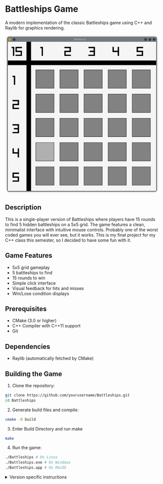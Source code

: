 # Battleships Game

A modern implementation of the classic Battleships game using C++ and Raylib for graphics rendering.

![Battleships Game Screenshot](assets/gameplay.png) <!-- You'll need to add this -->

## Description

This is a single-player version of Battleships where players have 15 rounds to find 5 hidden battleships on a 5x5 grid. The game features a clean, minimalist interface with intuitive mouse controls.
Probably one of the worst coded games you will ever see, but it works.
This is my final project for my C++ class this semester, so I decided to have some fun with it.

## Game Features

- 5x5 grid gameplay
- 5 battleships to find
- 15 rounds to win
- Simple click interface
- Visual feedback for hits and misses
- Win/Lose condition displays

## Prerequisites

- CMake (3.0 or higher)
- C++ Compiler with C++11 support
- Git

## Dependencies

- Raylib (automatically fetched by CMake)

## Building the Game

1. Clone the repository:

```bash
git clone https://github.com/yourusername/Battleships.git
cd Battleships
```

2. Generate build files and compile:

```bash
cmake -B build
```

3. Enter Build Directory and run make

```bash
make
```

4. Run the game:

```bash
./Battleships # On Linux
./Battleships.exe # On Windows
./Battleships.app # On MacOS
```

<details>
  <summary>Version specific instructions</summary>

  ### Building on Different Platforms:1. **Linux:**


  # Install dependencies
  ```bash
  sudo apt-get update
  sudo apt-get install build-essential git cmake libx11-dev libxrandr-dev libxinerama-dev libxcursor-dev libxi-dev
  ```
  # Build
  ```bash
  mkdir build && cd build
  cmake ..
  make
  ```

  2. **macOS:**
  ```bash

  # Install dependencies (using Homebrew)
  brew install cmake

  # Build
  mkdir build && cd build
  cmake ..
  make
  ```

  3. **Windows:**
  ```bash
  # Using MinGW
  mkdir build && cd build
  cmake -G "MinGW Makefiles" ..
  cmake --build .

  # Or using Visual Studio
  mkdir build && cd build
  cmake -G "Visual Studio 17 2022" -A x64 ..
  cmake --build . --config Release
  ```

  ### Platform-Specific Notes:

  1. **Linux Users:**
  - Need X11 development packages
  - OpenGL development packages
  - Basic build tools (gcc/g++, make)

  2. **macOS Users:**
  - Need Xcode Command Line Tools
  - OpenGL is included in the system
  - Might need to install cmake via Homebrew

  3. **Windows Users:**
  - Choice between MSVC (Visual Studio) and MinGW
  - Need to ensure proper PATH setup
  - May need to install additional Windows SDKs

  The key differences in the cross-platform build are:
  - Different system libraries required per platform
  - Different linking requirements
  - Platform-specific compiler flags and definitions
  - Different ways of handling paths and file system operations



## How to Play

1. Launch the game
2. Click on grid tiles to search for battleships
3. Red tiles indicate hits
4. Gray tiles indicate misses
5. Find all 5 battleships within 15 moves to win

## Game Controls

- Left Mouse Button: Select and reveal tiles
- ESC: Exit game

## Game Rules

- You have 15 rounds to find 5 battleships
- Each battleship occupies one tile
- Game ends when either:
  - All 5 battleships are found (Victory)
  - 15 rounds are used without finding all battleships (Defeat)

## Project Structure

```
Battleships/
├── headers/           # Header files
├── sources/           # Source files
├── assets/           # Game assets
└── CMakeLists.txt    # Build configuration
```

## Technical Information

- Written in C++11
- Uses Raylib for graphics rendering
- Grid-based collision detection
- State-based game management

## Screenshots

![Gameplay](assets/game.png) <!-- You'll need to add this -->
![Victory Screen](assets/victory.png) <!-- You'll need to add this -->
![Game Over Screen](assets/game_over.png)

## Contributing

Contributions are welcome! Please feel free to submit a pull request.

## License

This project is licensed under the zlib/libpng license, the same license as Raylib. For more details, see the [LICENSE](LICENSE) file in the project repository.
